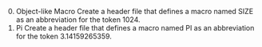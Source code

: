 0. Object-like Macro Create a header file that defines a macro named SIZE as an abbreviation for the token 1024.
1. Pi Create a header file that defines a macro named PI as an abbreviation for the token 3.14159265359.

